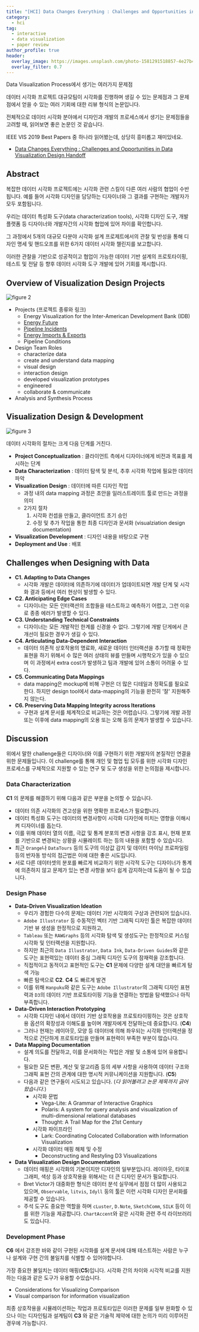 ```yaml
---
title: "[HCI] Data Changes Everything : Challenges and Opportunities in Data Visualization Design Handoff 리뷰"
category:
  - hci
tag:
  - interactive
  - data visualization
  - paper review
author_profile: true
header:
  overlay_image: https://images.unsplash.com/photo-1581291518857-4e27b48ff24e?ixlib=rb-1.2.1&ixid=eyJhcHBfaWQiOjEyMDd9&auto=format&fit=crop&w=1350&q=80
  overlay_filter: 0.7
---
```


Data Visualization Process에서 생기는 여러가지 문제점

데이터 시각화 프로젝트 대규모팀이 시각화를 진행하며 생길 수 있는 문제점과 그 문제점에서 얻을 수 있는 여러 기회에 대한 리뷰 형식의 논문입니다.

전체적으로 데이터 시각화 분야에서 디자인과 개발의 프로세스에서 생기는 문제점들을 고려할 때, 읽어보면 좋은 논문인 것 같습니다.

IEEE VIS 2019 Best Papers 중 하나라 읽어봤는데, 상당히 흥미롭고 재미있네요.

- [Data Changes Everything : Challenges and Opportunities in Data Visualization Design Handoff](https://arxiv.org/abs/1908.00192)

## Abstract

복잡한 데이터 시각화 프로젝트에는 시각화 관련 스킬이 다른 여러 사람의 협업이 수반됩니다.
예를 들어 시각화 디자인을 담당하는 디자이너와 그 결과를 구현하는 개발자가 모두 포함됩니다.

우리는 데이터 특성화 도구(data characterization tools), 시각화 디자인 도구, 개발 플랫폼 등 디자이너와 개발자간의 시각화 협업에 있어 차이를 확인합니다.

그 과정에서 5개의 대규모 다분야 시각화 설계 프로제트에서의 관찰 및 반성을 통해 디자인 명세 및 핸드오프를 위한 6가지 데이터 시각화 챌린지를 보고합니다.

이러한 관찰을 기반으로 성공적이고 협업이 가능한 데이터 기반 설계의 프로토타이핑, 테스트 및 전달 등 향후 데이터 시각화 도구 개발에 있어 기회를 제시합니다.

## Overview of Visualization Design Projects

![figure 2](https://i.imgur.com/8osydQU.png)

- Projects (프로젝트 종류와 링크)
  - Energy Visualization for the Inter-American Development Bank
(IDB)
  - [Energy Future](http://apps2.cer-rec.gc.ca/dvs/?page=landingPage&language=en)
  - [Pipeline Incidents](http://apps2.cer-rec.gc.ca/pipeline-incidents/)
  - [Energy Imports & Exports](http://apps2.cer-rec.gc.ca/imports-exports/)
  - Pipeline Conditions
- Design Team Roles
  - characterize data
  - create and understand data mapping
  - visual design
  - interaction design
  - developed visualization prototypes
  - engineered
  - collaborate & communicate
- Analysis and Synthesis Process

## Visualization Design & Development

![figure 3](https://i.imgur.com/FdGoQsC.png)

데이터 시각화의 절차는 크게 다음 단계를 거친다.

- **Project Conceptualization** : 클라이언트 측에서 디자이너에게 비전과 목표를 제시하는 단계
- **Data Characterization** : 데이터 탐색 및 분석, 추후 시각화 작업에 필요한 데이터 파악
- **Visualization Design** : 데이터에 따른 디자인 작업 
  - 과정 내의 data mapping 과정은 초안을 일러스트레이트 툴로 만드는 과정을 의미
  - 2가지 절차
    1. 시각화 컨셉을 만들고, 클라이언트 초기 승인
    2. 수정 및 추가 작업을 통한 최종 디자인과 문서화 (visualziation design documentation) 
- **Visualization Development** : 디자인 내용을 바탕으로 구현
- **Deployment and Use** : 배포

## Challenges when Designing with Data

- **C1. Adapting to Data Changes**
  - 시각화 개발은 데이터에 의존하기에 데이터가 업데이트되면 개발 단계 및 시각화 결과 등에서 여러 현상이 발생할 수 있다.
- **C2. Anticipating Edge Cases**
  - 디자이너는 모든 인터랙션의 조합들을 테스트하고 예측하기 어렵고, 그런 이유로 종종 에러가 발생할 수 있다.
- **C3. Understanding Technical Constraints**
  - 디자이너는 모든 개발적인 한계를 신경쓸 수 없다. 그렇기에 개발 단게에서 큰 개선이 필요한 경우가 생길 수 있다.
- **C4. Articulating Data-Dependent Interaction**
  - 데이터 의존적 상호작용의 명료화, 새로운 데이터 인터랙션을 추가할 때 정확한 표현을 하기 위해서 수 많은 여러 상태의 뷰를 만들며 시행착오가 있을 수 있으며 이 과정에서 extra cost가 발생하고 팀과 개발에 있어 소통이 어려울 수 있다.
- **C5. Communicating Data Mappings**
  - data mapping은 mockup에 비해 구현은 더 많은 디테일과 정확도를 필요로 한다. 하지만 design tool에서 data-mapping의 기능을 완전히 '잘' 지원해주지 않는다.
- **C6. Preserving Data Mapping Integrity across Iterations**
  - 구현과 설계 문서를 체계적으로 비교하는 것은 어렵습니다. 그렇기에 개발 과정 또는 이후에 data mapping의 오용 또는 오해 등의 문제가 발생할 수 있습니다.

## Discussion

위에서 말한 challenge들은 디자이너와 이를 구현하기 위한 개발자의 본질적인 연결을 위한 문제들입니다. 
이 challenge를 통해 개인 및 협업 팁 모두를 위한 시각화 디자인 프로세스를 구체적으로 지원할 수 있는 연구 및 도구 생성을 위한 논의점을 제시합니다.

### Data Characterization

**C1** 의 문제를 해결하기 위해 다음과 같은 부분을 논의할 수 있습니다.

- 데이터 의존 시각화의 견고성을 위한 명확한 프로세스가 필요합니다.
- 데이터 특성화 도구는 데이터의 변경사항이 시각화 디자인에 미치는 영향을 이해시켜 디자이너를 돕는다.
- 이를 위해 데이터 열의 이름, 극값 및 통계 분포의 변경 사항을 강조 표시, 현재 분포를 기반으로 변경되는 상황을 시뮬레이트 하는 등의 내용을 포함할 수 있습니다.
- 최근 `Orange`나 `DataTours` 등의 도구의 이상값 감지 및 데이터 마이닝 프로파일링 등의 반자동 방식의 접근법은 이에 대한 좋은 시도입니다.
- 서로 다른 데이터셋의 분포를 빠르게 비교하기 위한 시각적 도구는 디자이너가 통계에 의존하지 않고 문제가 있는 변경 사항을 보다 쉽게 감지하는데 도움이 될 수 있습니다.

### Design Phase

- **Data-Driven Visualization Ideation**
  - 우리가 경험한 다수의 문제는 데이터 기반 시각화의 구상과 관련되어 있습니다.
  - `Adobe Illustrator` 등 수동적인 벡터 기반 그래픽 디자인 툴은 복잡한 데이터 기반 뷰 생성을 한정적으로 지원하고,
  - `Tableau` 또는 `RAWGraphs` 등의 시각화 탐색 및 생성도구는 한정적으로 커스텀 시각화 및 인터랙션을 지원합니다.
  - 하지만 최근의 `Data Illustrator`, `Data Ink`, `Data-Driven Guides`와 같은 도구는 표현력있는 데이터 중심 그래픽 디자인 도구의 잠재력을 강조합니다.
  - 직접적이고 동적이고 표현적인 도구는 **C1** 문제에 다양한 설계 대안을 빠르게 탐색 가능
  - 빠른 탐색으로 **C2**. **C4** 도 빠르게 발견
  - 이를 위해 `Hanpuku`와 같은 도구는 `Adobe Illustrator`의 그래픽 디자인 표현력과 `D3`의 데이터 기반 프로토타이핑 기능을 연결하는 방법을 탐색했으나 아직 부족합니다.
- **Data-Driven Interaction Prototyping**
  - 시각화 디자인 내에서 데이터 기반 상호작용을 프로토타이핑하는 것은 상호작용 옵션의 확장성과 이해도를 높이며 개발자에게 전달하는데 중요합니다. (**C4**)
  - 그러나 현재는 레이아웃, 모양 등 데이터에 의해 좌우되는 시각화 인터랙션을 정적으로 간단하게 프로토타입을 만들며 표현력이 부족한 부분이 많습니다.
- **Data Mapping Documentation**
  - 설계 의도를 전달하고, 이를 문서화하는 작업은 개발 및 소통에 있어 유용합니다.
  - 필요한 모든 변환, 계산 및 알고리즘 등의 세부 사항을 사용하여 데이터 구조와 그래픽 표현 간의 관계에 대한 명시적 커뮤니케이션을 지원합니다. (**C5**)
  - 다음과 같은 연구들이 시도되고 있습니다. (*다 읽어볼려고 논문 제목까지 긁어왔습니다.*)
    - 시각화 문법 
      - Vega-Lite: A Grammar of Interactive Graphics 
      - Polaris: A system for query analysis and visualization of multi-dimensional relational databases
      - Thought: A Trail Map for the 21st Century
    - 시각화 파이프라인 
      - Lark: Coordinating Colocated Collaboration with Information Visualization
    - 시각화 데이터 매핑 해체 및 수정 
      - Deconstructing and Restyling D3 Visualizations
- **Data Visualization Design Documentation**
  - 데이터 매핑은 시각화의 기본이지만 디자인의 일부분입니다. 레이아웃, 타이포그래피, 색상 등과 상호작용을 위해서는 더 큰 디자인 문서가 필요합니다.
  - Bret Victor가 대중화한 형식은 데이터 분석 실무에서 점점 더 많이 사용되고 있으며, `Observable`, `litvis`, `Idyll` 둥의 툴은 이런 시각화 디자인 문서화를 제공할 수 있습니다.
  - 주석 도구도 중요한 역할을 하며 `cLuster`, `D.Note`, `SketchComm`, `SILK` 등이 이를 위한 기능을 제공합니다. `ChartAccent`와 같은 시각화 관련 주석 라이브러리도 있습니다.

### Development Phase 

**C6** 에서 강조한 바와 같이 구현된 시각화를 설계 문서에 대해 테스트하는 사람은 누구나 설계와 구현 간의 불일치를 식별할 수 있어야합니다.

가장 중요한 불일치는 데이터 매핑(**C5**)입니다.
시각화 간의 차이와 시각적 비교를 지원하는 다음과 같은 도구가 유용할 수있습니다.

- Considerations for Visualizing Comparison
- Visual comparison for information visualization

최종 상호작용을 시뮬레이션하는 작업과 프로토타입은 이러한 문제를 일부 완화할 수 있으나 이는 디자인팀과 설계팀이 **C3** 와 같은 기술적 제약에 대한 논의가 미리 이루어진 경우에 가능합니다.
